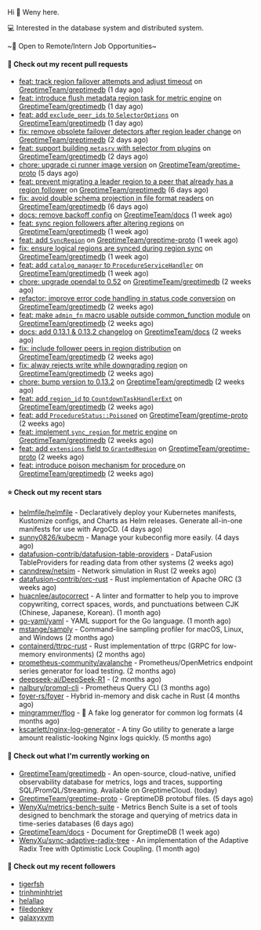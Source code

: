 Hi 👋 Weny here.

💻 Interested in the database system and distributed system.

~🍺 Open to Remote/Intern Job Opportunities~

#### 🔨 Check out my recent pull requests

- [feat: track region failover attempts and adjust timeout](https://github.com/GreptimeTeam/greptimedb/pull/5952) on [GreptimeTeam/greptimedb](https://github.com/GreptimeTeam/greptimedb) (1 day ago)
- [feat: introduce flush metadata region task for metric engine](https://github.com/GreptimeTeam/greptimedb/pull/5951) on [GreptimeTeam/greptimedb](https://github.com/GreptimeTeam/greptimedb) (1 day ago)
- [feat: add `exclude_peer_ids` to `SelectorOptions`](https://github.com/GreptimeTeam/greptimedb/pull/5949) on [GreptimeTeam/greptimedb](https://github.com/GreptimeTeam/greptimedb) (1 day ago)
- [fix: remove obsolete failover detectors after region leader change](https://github.com/GreptimeTeam/greptimedb/pull/5944) on [GreptimeTeam/greptimedb](https://github.com/GreptimeTeam/greptimedb) (2 days ago)
- [feat: support building `metasrv` with selector from plugins](https://github.com/GreptimeTeam/greptimedb/pull/5942) on [GreptimeTeam/greptimedb](https://github.com/GreptimeTeam/greptimedb) (2 days ago)
- [chore: upgrade ci runner image version](https://github.com/GreptimeTeam/greptime-proto/pull/233) on [GreptimeTeam/greptime-proto](https://github.com/GreptimeTeam/greptime-proto) (5 days ago)
- [feat: prevent migrating a leader region to a peer that already has a region follower](https://github.com/GreptimeTeam/greptimedb/pull/5923) on [GreptimeTeam/greptimedb](https://github.com/GreptimeTeam/greptimedb) (6 days ago)
- [fix: avoid double schema projection in file format readers](https://github.com/GreptimeTeam/greptimedb/pull/5918) on [GreptimeTeam/greptimedb](https://github.com/GreptimeTeam/greptimedb) (6 days ago)
- [docs: remove backoff config](https://github.com/GreptimeTeam/docs/pull/1649) on [GreptimeTeam/docs](https://github.com/GreptimeTeam/docs) (1 week ago)
- [feat: sync region followers after altering regions](https://github.com/GreptimeTeam/greptimedb/pull/5901) on [GreptimeTeam/greptimedb](https://github.com/GreptimeTeam/greptimedb) (1 week ago)
- [feat: add `SyncRegion`](https://github.com/GreptimeTeam/greptime-proto/pull/230) on [GreptimeTeam/greptime-proto](https://github.com/GreptimeTeam/greptime-proto) (1 week ago)
- [fix: ensure logical regions are synced during region sync](https://github.com/GreptimeTeam/greptimedb/pull/5878) on [GreptimeTeam/greptimedb](https://github.com/GreptimeTeam/greptimedb) (1 week ago)
- [feat: add `catalog_manager` to `ProcedureServiceHandler`](https://github.com/GreptimeTeam/greptimedb/pull/5873) on [GreptimeTeam/greptimedb](https://github.com/GreptimeTeam/greptimedb) (1 week ago)
- [chore: upgrade opendal to 0.52](https://github.com/GreptimeTeam/greptimedb/pull/5857) on [GreptimeTeam/greptimedb](https://github.com/GreptimeTeam/greptimedb) (2 weeks ago)
- [refactor: improve error code handling in status code conversion](https://github.com/GreptimeTeam/greptimedb/pull/5851) on [GreptimeTeam/greptimedb](https://github.com/GreptimeTeam/greptimedb) (2 weeks ago)
- [feat: make `admin_fn` macro usable outside common_function module](https://github.com/GreptimeTeam/greptimedb/pull/5850) on [GreptimeTeam/greptimedb](https://github.com/GreptimeTeam/greptimedb) (2 weeks ago)
- [docs: add 0.13.1 &amp; 0.13.2 changelog](https://github.com/GreptimeTeam/docs/pull/1634) on [GreptimeTeam/docs](https://github.com/GreptimeTeam/docs) (2 weeks ago)
- [fix: include follower peers in region distribution](https://github.com/GreptimeTeam/greptimedb/pull/5844) on [GreptimeTeam/greptimedb](https://github.com/GreptimeTeam/greptimedb) (2 weeks ago)
- [fix: alway rejects write while downgrading region](https://github.com/GreptimeTeam/greptimedb/pull/5842) on [GreptimeTeam/greptimedb](https://github.com/GreptimeTeam/greptimedb) (2 weeks ago)
- [chore: bump version to 0.13.2](https://github.com/GreptimeTeam/greptimedb/pull/5837) on [GreptimeTeam/greptimedb](https://github.com/GreptimeTeam/greptimedb) (2 weeks ago)
- [feat: add `region_id` to `CountdownTaskHandlerExt`](https://github.com/GreptimeTeam/greptimedb/pull/5834) on [GreptimeTeam/greptimedb](https://github.com/GreptimeTeam/greptimedb) (2 weeks ago)
- [feat: add `ProcedureStatus::Poisoned`](https://github.com/GreptimeTeam/greptime-proto/pull/229) on [GreptimeTeam/greptime-proto](https://github.com/GreptimeTeam/greptime-proto) (2 weeks ago)
- [feat: implement `sync_region` for metric engine](https://github.com/GreptimeTeam/greptimedb/pull/5826) on [GreptimeTeam/greptimedb](https://github.com/GreptimeTeam/greptimedb) (2 weeks ago)
- [feat: add `extensions` field to `GrantedRegion`](https://github.com/GreptimeTeam/greptime-proto/pull/227) on [GreptimeTeam/greptime-proto](https://github.com/GreptimeTeam/greptime-proto) (2 weeks ago)
- [feat: introduce poison mechanism for procedure ](https://github.com/GreptimeTeam/greptimedb/pull/5822) on [GreptimeTeam/greptimedb](https://github.com/GreptimeTeam/greptimedb) (2 weeks ago)

#### ⭐ Check out my recent stars

- [helmfile/helmfile](https://github.com/helmfile/helmfile) - Declaratively deploy your Kubernetes manifests, Kustomize configs, and Charts as Helm releases. Generate all-in-one manifests for use with ArgoCD. (4 days ago)
- [sunny0826/kubecm](https://github.com/sunny0826/kubecm) - Manage your kubeconfig more easily. (4 days ago)
- [datafusion-contrib/datafusion-table-providers](https://github.com/datafusion-contrib/datafusion-table-providers) - DataFusion TableProviders for reading data from other systems (2 weeks ago)
- [canndrew/netsim](https://github.com/canndrew/netsim) - Network simulation in Rust (2 weeks ago)
- [datafusion-contrib/orc-rust](https://github.com/datafusion-contrib/orc-rust) - Rust implementation of Apache ORC (3 weeks ago)
- [huacnlee/autocorrect](https://github.com/huacnlee/autocorrect) - A linter and formatter to help you to improve copywriting, correct spaces, words, and punctuations between CJK (Chinese, Japanese, Korean). (1 month ago)
- [go-yaml/yaml](https://github.com/go-yaml/yaml) - YAML support for the Go language. (1 month ago)
- [mstange/samply](https://github.com/mstange/samply) - Command-line sampling profiler for macOS, Linux, and Windows (2 months ago)
- [containerd/ttrpc-rust](https://github.com/containerd/ttrpc-rust) - Rust implementation of ttrpc (GRPC for low-memory environments) (2 months ago)
- [prometheus-community/avalanche](https://github.com/prometheus-community/avalanche) - Prometheus/OpenMetrics endpoint series generator for load testing. (2 months ago)
- [deepseek-ai/DeepSeek-R1](https://github.com/deepseek-ai/DeepSeek-R1) -  (2 months ago)
- [nalbury/promql-cli](https://github.com/nalbury/promql-cli) - Prometheus Query CLI (3 months ago)
- [foyer-rs/foyer](https://github.com/foyer-rs/foyer) - Hybrid in-memory and disk cache in Rust (4 months ago)
- [mingrammer/flog](https://github.com/mingrammer/flog) - :tophat: A fake log generator for common log formats (4 months ago)
- [kscarlett/nginx-log-generator](https://github.com/kscarlett/nginx-log-generator) - A tiny Go utility to generate a large amount realistic-looking Nginx logs quickly. (5 months ago)

#### 👷 Check out what I'm currently working on

- [GreptimeTeam/greptimedb](https://github.com/GreptimeTeam/greptimedb) - An open-source, cloud-native, unified observability database for metrics, logs and traces, supporting SQL/PromQL/Streaming. Available on GreptimeCloud. (today)
- [GreptimeTeam/greptime-proto](https://github.com/GreptimeTeam/greptime-proto) - GreptimeDB protobuf files. (5 days ago)
- [WenyXu/metrics-bench-suite](https://github.com/WenyXu/metrics-bench-suite) - Metrics Bench Suite is a set of tools designed to benchmark the storage and querying of metrics data in time-series databases (6 days ago)
- [GreptimeTeam/docs](https://github.com/GreptimeTeam/docs) - Document for GreptimeDB (1 week ago)
- [WenyXu/sync-adaptive-radix-tree](https://github.com/WenyXu/sync-adaptive-radix-tree) - An implementation of the Adaptive Radix Tree with Optimistic Lock Coupling. (1 month ago)

#### 👯 Check out my recent followers

- [tigerfsh](https://github.com/tigerfsh)
- [trinhminhtriet](https://github.com/trinhminhtriet)
- [helallao](https://github.com/helallao)
- [filedonkey](https://github.com/filedonkey)
- [galaxyxym](https://github.com/galaxyxym)


